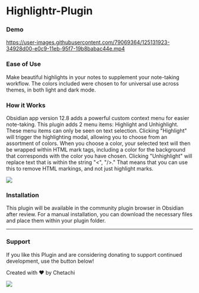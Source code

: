 # Highlightr-Plugin

### Demo

https://user-images.githubusercontent.com/79069364/125131923-34928d00-e0c9-11eb-95f7-19b8babac44e.mp4

### Ease of Use

Make beautiful highlights in your notes to supplement your note-taking workflow. The colors included were chosen to for universal use across themes, in both light and dark mode.

### How it Works

Obsidian app version 12.8 adds a powerful custom context menu for easier note-taking. This plugin adds 2 menu items: Highlight and Unhighlight. These menu items can only be seen on text selection. Clicking "Highlight" will trigger the highlighting modal, allowing you to choose from an assortment of colors. When you choose a color, your selected text will then be wrapped within HTML mark tags, including a color for the background that corresponds with the color you have chosen. Clicking "Unhighlight" will replace text that is within the string "<", "/>." That means that you can use this to remove HTML markings, and not just highlight marks.

![](https://github.com/chetachiezikeuzor/Highlightr-Plugin/blob/master/assets/highlightr.png)

### Installation

This plugin will be available in the community plugin browser in Obsidian after review. For a manual installation, you can download the necessary files and place them within your plugin folder.

---

### Support

If you like this Plugin and are considering donating to support continued development, use the button below!

Created with ❤️ by Chetachi

<a href="https://www.buymeacoffee.com/chetachi"><img src="https://img.buymeacoffee.com/button-api/?text=Buy me a coffee&amp;emoji=&amp;slug=chetachi&amp;button_colour=e3e7ef&amp;font_colour=262626&amp;font_family=Inter&amp;outline_colour=262626&amp;coffee_colour=ff0000"></a>
